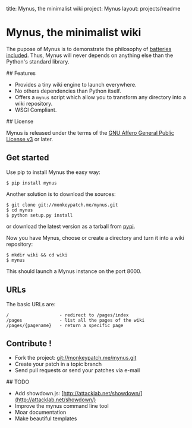 title: Mynus, the minimalist wiki
project: Mynus
layout: projects/readme

# Mynus, the minimalist wiki

The pupose of Mynus is to demonstrate the philosophy of
[batteries included](http://www.python.org/about/#python-is-powerful-and-fast).
Thus, Mynus will never depends on anything else than the Python's standard
library.

## Features

  * Provides a tiny wiki engine to launch everywhere.
  * No others dependencies than Python itself.
  * Offers a `mynus` script which allow you to transform any directory into a
    wiki repository.
  * WSGI Compliant.

## License

Mynus is released under the terms of the
[GNU Affero General Public License v3](http://www.gnu.org/licenses/agpl-3.0.html)
or later.

## Get started

Use pip to install Mynus the easy way:

    $ pip install mynus

Another solution is to download the sources:

    $ git clone git://monkeypatch.me/mynus.git
    $ cd mynus
    $ python setup.py install

or download the latest version as a tarball from
[pypi](http://pypi.python.org/pypi/Mynus).


Now you have Mynus, choose or create a directory and turn it into a wiki
repository:

    $ mkdir wiki && cd wiki
    $ mynus

This should launch a Mynus instance on the port 8000.

## URLs

The basic URLs are:

    /                   - redirect to /pages/index
    /pages              - list all the pages of the wiki
    /pages/{pagename}   - return a specific page

## Contribute !

  - Fork the project:
    [git://monkeypatch.me/mynus.git](git://monkeypatch.me/mynus.git)
  - Create your patch in a topic branch
  - Send pull requests or send your patches via e-mail

## TODO

  * Add showdown.js:
    [http://attacklab.net/showdown/](http://attacklab.net/showdown/)
  * Improve the mynus command line tool
  * Moar documentation
  * Make beautiful templates

